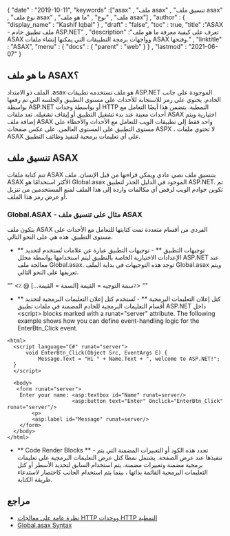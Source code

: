 {
  "date" : "2019-10-11",
  "keywords" :["asax" , "ملف asax" , "تنسيق ملف asax" , "نوع ملف asax" , "ملف" , "نوع" , "ما هو ملف asax"] ,
  "author" : {
    "display_name" : "Kashif Iqbal"
} ,
  "draft" : "false",
  "toc" : true,
  "title" :"ASAX - ملف تطبيق خادم ASP.NET" ,
  "description" :"تعرف على كيفية معرفة ما هو ملف ASAX وواجهات برمجة التطبيقات التي يمكنها إنشاء ملفات ASAX وفتحها." ,
  "linktitle" : "ASAX",
  "menu" : {
    "docs" : {
      "parent" : "web"
}
} ,
  "lastmod" : "2021-06-07"
}

## ما هو ملف ASAX؟

الملف ذو الامتداد .asax هو ملف تستخدمه تطبيقات ASP.NET الموجودة على جانب الخادم. يحتوي على رمز للاستجابة للأحداث على مستوى التطبيق والجلسة التي تم رفعها بواسطة ASP.NET أو بواسطة وحدات HTTP النمطية. يتضمن هذا أيضًا التعامل مع أحداث معينة عند بدء تشغيل التطبيق أو إيقاف تشغيله. تعد ملفات ASAX اختيارية ويتم إضافة ملف ASAX واحد فقط إلى تطبيقات الويب للتعامل مع الأحداث والأخطاء على مستوى التطبيق على المستوى العالمي. على عكس صفحات ASPX ، لا تحتوي ملفات ASAX على أي تعليمات برمجية لتنفيذ وظائف التطبيق.

## تنسيق ملف ASAX

تتم كتابة ملفات ASAX بتنسيق ملف نصي عادي ويمكن قراءتها من قبل الإنسان. ملف ASAX الأكثر استخدامًا هو Global.asax الموجود في الدليل الجذر لتطبيق ASP.NET. تم تكوين خوادم الويب لرفض أي مكالمات واردة إلى هذا الملف لمنع المستخدمين من تنزيل أو عرض رمز هذا الملف.

### Global.ASAX - مثال على تنسيق ملف ASAX

يتكون ملف ASAX الفردي من أقسام متعددة تمت كتابتها للتعامل مع الأحداث على مستوى التطبيق. هذه هي على النحو التالي.

* ** توجيهات التطبيق ** - توجيهات التطبيق عبارة عن علامات تُستخدم لتحديد الإعدادات الاختيارية الخاصة بالتطبيق ليتم استخدامها بواسطة محلل ASP.NET عند معالجة ملف Global.asax. توجد هذه التوجيهات في بداية الملف Global.asax ويتم تعريفها على النحو التالي.

""
<٪ @ سمة التوجيه = القيمة [السمة = القيمة…]٪>
""
* ** كتل إعلان التعليمات البرمجية ** - تُستخدم كتل إعلان التعليمات البرمجية لتحديد أقسام التعليمات البرمجية للخادم المضمنة في ملفات تطبيق ASP.NET داخل \<script> blocks marked with a runat="server" attribute. The following example shows how you can define event-handling logic for the EnterBtn_Click event.

```
<html>
  <script language="C#" runat="server">
      void EnterBtn_Click(Object Src, EventArgs E) {
          Message.Text = "Hi " + Name.Text + ", welcome to ASP.NET!";
  }
  </script>

  <body>
   <form runat="server">
    Enter your name: <asp:textbox id="Name" runat=server/>
                     <asp:button text="Enter" Onclick="EnterBtn_Click" runat="server"/>
        <p>
        <asp:label id="Message" runat=server/>
    </form>
  </body>
</html>
```
* ** Code Render Blocks ** - تحدد هذه الكود أو التعبيرات المضمنة التي يتم تنفيذها عند عرض الصفحة. يشتمل نمطا كتل عرض التعليمات البرمجية على تعليمات برمجية مضمنة وتعبيرات مضمنة. يتم استخدام السابق لتحديد الأسطر أو كتل التعليمات البرمجية القائمة بذاتها ، بينما يتم استخدام الجانب كاختصار لاستدعاء طريقة الكتابة.

## مراجع

* [نظرة عامة على معالجات HTTP ووحدات HTTP النمطية](https://msdn.microsoft.com/en-us/library/bb398986 (v = مقابل 100))
* [Global.asax Syntax](https://docs.microsoft.com/en-us/previous-versions/dotnet/netframework-4.0/2027ewzw (v = مقابل 100))

